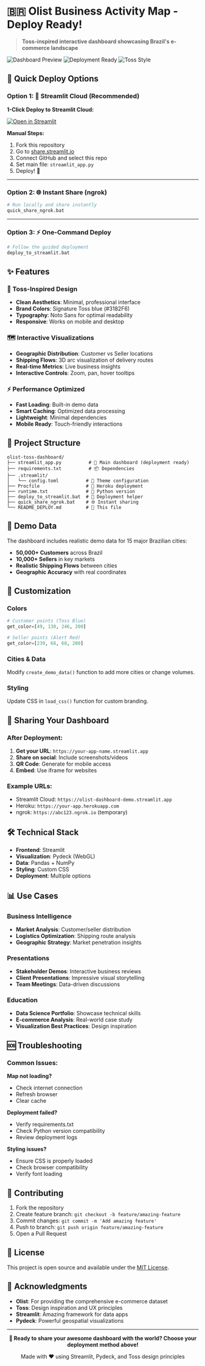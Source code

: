 # 🇧🇷 Olist Business Activity Map - Deploy Ready!

> **Toss-inspired interactive dashboard showcasing Brazil's e-commerce landscape**

![Dashboard Preview](https://img.shields.io/badge/Streamlit-FF4B4B?style=for-the-badge&logo=streamlit&logoColor=white)
![Deployment Ready](https://img.shields.io/badge/Deploy-Ready-brightgreen?style=for-the-badge)
![Toss Style](https://img.shields.io/badge/Design-Toss_Inspired-3182F6?style=for-the-badge)

## 🚀 Quick Deploy Options

### Option 1: 🎯 Streamlit Cloud (Recommended)
**1-Click Deploy to Streamlit Cloud:**

[![Open in Streamlit](https://static.streamlit.io/badges/streamlit_badge_black_white.svg)](https://share.streamlit.io)

**Manual Steps:**
1. Fork this repository
2. Go to [share.streamlit.io](https://share.streamlit.io)
3. Connect GitHub and select this repo
4. Set main file: `streamlit_app.py`
5. Deploy! 🎉

---

### Option 2: 🌐 Instant Share (ngrok)
```bash
# Run locally and share instantly
quick_share_ngrok.bat
```

---

### Option 3: ⚡ One-Command Deploy
```bash
# Follow the guided deployment
deploy_to_streamlit.bat
```

## ✨ Features

### 🎨 Toss-Inspired Design
- **Clean Aesthetics**: Minimal, professional interface
- **Brand Colors**: Signature Toss blue (#3182F6)
- **Typography**: Noto Sans for optimal readability
- **Responsive**: Works on mobile and desktop

### 🗺️ Interactive Visualizations
- **Geographic Distribution**: Customer vs Seller locations
- **Shipping Flows**: 3D arc visualization of delivery routes
- **Real-time Metrics**: Live business insights
- **Interactive Controls**: Zoom, pan, hover tooltips

### ⚡ Performance Optimized
- **Fast Loading**: Built-in demo data
- **Smart Caching**: Optimized data processing
- **Lightweight**: Minimal dependencies
- **Mobile Ready**: Touch-friendly interactions

## 📁 Project Structure

```
olist-toss-dashboard/
├── streamlit_app.py          # 🎯 Main dashboard (deployment ready)
├── requirements.txt          # 📦 Dependencies
├── .streamlit/
│   └── config.toml          # 🎨 Theme configuration
├── Procfile                 # 🚀 Heroku deployment
├── runtime.txt              # 🐍 Python version
├── deploy_to_streamlit.bat  # 🔧 Deployment helper
├── quick_share_ngrok.bat    # 🌐 Instant sharing
└── README_DEPLOY.md         # 📖 This file
```

## 🎯 Demo Data

The dashboard includes realistic demo data for 15 major Brazilian cities:
- **50,000+ Customers** across Brazil
- **10,000+ Sellers** in key markets
- **Realistic Shipping Flows** between cities
- **Geographic Accuracy** with real coordinates

## 🔧 Customization

### Colors
```python
# Customer points (Toss Blue)
get_color=[49, 130, 246, 200]

# Seller points (Alert Red)  
get_color=[239, 68, 68, 200]
```

### Cities & Data
Modify `create_demo_data()` function to add more cities or change volumes.

### Styling
Update CSS in `load_css()` function for custom branding.

## 📱 Sharing Your Dashboard

### After Deployment:
1. **Get your URL**: `https://your-app-name.streamlit.app`
2. **Share on social**: Include screenshots/videos
3. **QR Code**: Generate for mobile access
4. **Embed**: Use iframe for websites

### Example URLs:
- Streamlit Cloud: `https://olist-dashboard-demo.streamlit.app`
- Heroku: `https://your-app.herokuapp.com`
- ngrok: `https://abc123.ngrok.io` (temporary)

## 🛠️ Technical Stack

- **Frontend**: Streamlit
- **Visualization**: Pydeck (WebGL)
- **Data**: Pandas + NumPy
- **Styling**: Custom CSS
- **Deployment**: Multiple options

## 📊 Use Cases

### Business Intelligence
- **Market Analysis**: Customer/seller distribution
- **Logistics Optimization**: Shipping route analysis
- **Geographic Strategy**: Market penetration insights

### Presentations
- **Stakeholder Demos**: Interactive business reviews
- **Client Presentations**: Impressive visual storytelling
- **Team Meetings**: Data-driven discussions

### Education
- **Data Science Portfolio**: Showcase technical skills
- **E-commerce Analysis**: Real-world case study
- **Visualization Best Practices**: Design inspiration

## 🆘 Troubleshooting

### Common Issues:

**Map not loading?**
- Check internet connection
- Refresh browser
- Clear cache

**Deployment failed?**
- Verify requirements.txt
- Check Python version compatibility
- Review deployment logs

**Styling issues?**
- Ensure CSS is properly loaded
- Check browser compatibility
- Verify font loading

## 🤝 Contributing

1. Fork the repository
2. Create feature branch: `git checkout -b feature/amazing-feature`
3. Commit changes: `git commit -m 'Add amazing feature'`
4. Push to branch: `git push origin feature/amazing-feature`
5. Open a Pull Request

## 📄 License

This project is open source and available under the [MIT License](LICENSE).

## 🙏 Acknowledgments

- **Olist**: For providing the comprehensive e-commerce dataset
- **Toss**: Design inspiration and UX principles
- **Streamlit**: Amazing framework for data apps
- **Pydeck**: Powerful geospatial visualizations

---

<div align="center">

**🎉 Ready to share your awesome dashboard with the world? Choose your deployment method above!**

Made with ❤️ using Streamlit, Pydeck, and Toss design principles

</div>